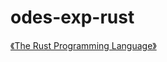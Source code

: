 # odes-exp-rust

[《The Rust Programming Language》](./syntax/_index/The-Rust-Programming-Language-Note.md)

